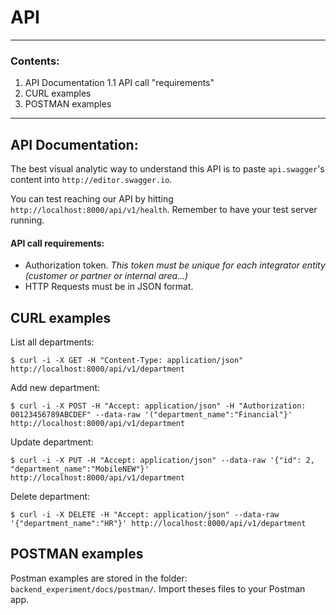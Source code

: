 # API
---
### Contents:
1. API Documentation
1.1 API call "requirements"
2. CURL examples
3. POSTMAN examples

---
## API Documentation:

The best visual analytic way to understand this API is to paste `api.swagger`'s content into `http://editor.swagger.io`.

You can test reaching our API by hitting `http://localhost:8000/api/v1/health`. Remember to have your test server running.

#### API call requirements:
- Authorization token.
  *This token must be unique for each integrator entity (customer or partner or internal area...)*
- HTTP Requests must be in JSON format.


## CURL examples

List all departments:
```
$ curl -i -X GET -H "Content-Type: application/json" http://localhost:8000/api/v1/department
```

Add new department:
```
$ curl -i -X POST -H "Accept: application/json" -H "Authorization: 00123456789ABCDEF" --data-raw '("department_name":"Financial"}' http://localhost:8000/api/v1/department
```

Update department:
```
$ curl -i -X PUT -H "Accept: application/json" --data-raw '{"id": 2, "department_name":"MobileNEW"}' http://localhost:8000/api/v1/department
```


Delete department:
```
$ curl -i -X DELETE -H "Accept: application/json" --data-raw '{"department_name":"HR"}' http://localhost:8000/api/v1/department
```

## POSTMAN examples
Postman examples are stored in the folder: `backend_experiment/docs/postman/`. Import theses files to your Postman app.
